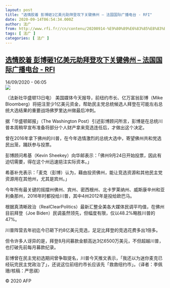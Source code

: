 ```yaml
---
layout: post
title: "选情胶着 彭博砸1亿美元助拜登攻下关键佛州 – 法国国际广播电台 - RFI"
date: 2020-09-14T06:54:34.000Z
author: 法广
from: http://www.rfi.fr//cn/contenu/20200914-%E9%80%89%E6%83%85%E8%83%B6%E7%9D%80-%E5%BD%AD%E5%8D%9A%E7%A0%B81%E4%BA%BF%E7%BE%8E%E5%85%83%E5%8A%A9%E6%8B%9C%E7%99%BB%E6%94%BB%E4%B8%8B%E5%85%B3%E9%94%AE%E4%BD%9B%E5%B7%9E
tags: [ 法广 ]
categories: [ 法广 ]
---
```

<!--1600066474000-->
[选情胶着 彭博砸1亿美元助拜登攻下关键佛州 – 法国国际广播电台 - RFI](http://www.rfi.fr//cn/contenu/20200914-%E9%80%89%E6%83%85%E8%83%B6%E7%9D%80-%E5%BD%AD%E5%8D%9A%E7%A0%B81%E4%BA%BF%E7%BE%8E%E5%85%83%E5%8A%A9%E6%8B%9C%E7%99%BB%E6%94%BB%E4%B8%8B%E5%85%B3%E9%94%AE%E4%BD%9B%E5%B7%9E)
------

<div>
<div>14/09/2020 - 06:05</div><img src="https://s.rfi.fr/media/display/99b87778-f644-11ea-82e1-005056a98db9/w:310/p:16x9/int0001b.200914120504.jpg"><div class="t-content__body u-clearfix"><p>（法新社华盛顿13日电）    美国媒体今天报导，前纽约市长、亿万富翁彭博（Mike Bloomberg）将挹注至少1亿美元资金，帮助民主党总统候选人拜登在可能左右总统大选结果的重要战场佛罗里达州做最后冲刺。</p><p>    据「华盛顿邮报」（The Washington Post）引述彭博顾问所言，彭博是在总统川普本周稍早宣布准备将部分个人财产拿来竞选连任后，才做出这个决定。</p><p>    曾在2016年拿下佛州的川普，在今年选情激烈的总统大选中，寄望佛州共和党选民出笼，踊跃参与投票。</p><p>    彭博顾问希基（Kevin Sheekey）向华邮表示：「佛州9月24日开始投票，因此有迫切需要，得在这个州迅速挹注实际资本。」</p><p>    希基补充表示：「麦克（彭博）认为，藉由投资佛州，能让竞选资源和其他民主党资源用在其他州，尤其是宾州。」</p><p>    今年所有最关键的摇摆州佛州、宾州、密西根州、北卡罗莱纳州、威斯康辛州和亚利桑那州，2016年时都投给川普，其中4州2012年是投给欧巴马。</p><p>    根据真清晰政治（RealClearPolitics）最新汇整全美各大媒体民调平均值，在佛州目前拜登（Joe Biden）民调虽然领先，但幅度有限，仅以48.2%略胜川普的47%。</p><p>    川普阵营去年初迄今已砸下约8亿美元竞选，足足比拜登的竞选花费多出1倍多。</p><p>    但令许多人讶异的是，拜登8月间募款金额高达3亿6500万美元，不但超越川普，也打破先前每月募款纪录。</p><p>    彭博曾在民主党初选期间曾争取提名，川普今天推文表示，「我还以为迷你麦克已经玩完民主党政治了」，还说这位前纽约市长应该先「救救纽约市」。（译者：李佩珊/核稿：严思祺）</p><p class="t-copyright">© 2020 AFP</p>        </div>
</div>

